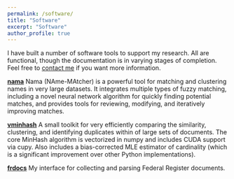 ```yaml
---
permalink: /software/
title: "Software"
excerpt: "Software"
author_profile: true
---
```


I have built a number of software tools to support my research. All are functional, though the documentation is in varying stages of completion. Feel free to [contact me](mailto:bradhackinen@gmail.com) if you want more information.

**[nama](https://github.com/bradhackinen/nama)**
Nama (NAme-MAtcher) is a powerful tool for matching and clustering names in very large datasets. It integrates multiple types of fuzzy matching, including a novel neural network algorithm for quickly finding potential matches, and provides tools for reviewing, modifying, and iteratively improving matches.

**[vminhash](https://github.com/bradhackinen/vminhash)**
A small toolkit for very efficiently comparing the similarity, clustering, and identifying duplicates within of large sets of documents. The core MinHash algorithm is vectorized in numpy and includes CUDA support via cupy. Also includes a bias-corrected MLE estimator of cardinality (which is a significant improvement over other Python implementations).

**[frdocs](https://github.com/bradhackinen/frdocs)**
My interface for collecting and parsing Federal Register documents.
